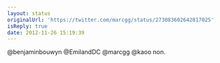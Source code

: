 ```yaml
---
layout: status
originalUrl: 'https://twitter.com/marcgg/status/273083602642817025'
isReply: true
date: 2012-11-26 15:19:39
---
```


@benjaminbouwyn @EmilandDC @marcgg @kaoo non.
